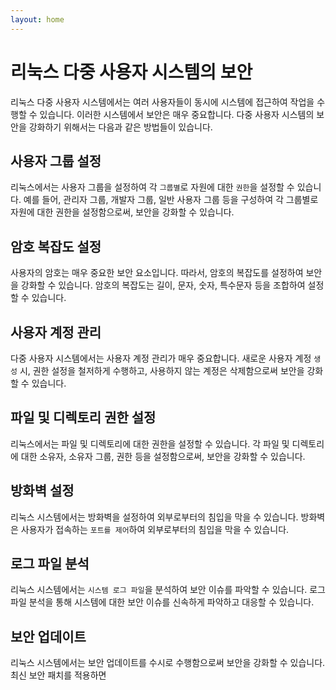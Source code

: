 ```yaml
---
layout: home
---
```


# 리눅스 다중 사용자 시스템의 보안
리눅스 다중 사용자 시스템에서는 여러 사용자들이 동시에 시스템에 접근하여 작업을 수행할 수 있습니다. 이러한 시스템에서 보안은 매우 중요합니다. 다중 사용자 시스템의 보안을 강화하기 위해서는 다음과 같은 방법들이 있습니다.

## 사용자 그룹 설정
리눅스에서는 사용자 그룹을 설정하여 각 `그룹별`로 자원에 대한 `권한`을 설정할 수 있습니다. 예를 들어, 관리자 그룹, 개발자 그룹, 일반 사용자 그룹 등을 구성하여 각 그룹별로 자원에 대한 권한을 설정함으로써, 보안을 강화할 수 있습니다.

## 암호 복잡도 설정
사용자의 암호는 매우 중요한 보안 요소입니다. 따라서, 암호의 복잡도를 설정하여 보안을 강화할 수 있습니다. 암호의 복잡도는 길이, 문자, 숫자, 특수문자 등을 조합하여 설정할 수 있습니다.

## 사용자 계정 관리
다중 사용자 시스템에서는 사용자 계정 관리가 매우 중요합니다. 새로운 사용자 계정 `생성` 시, 권한 설정을 철저하게 수행하고, 사용하지 않는 계정은 삭제함으로써 보안을 강화할 수 있습니다.

## 파일 및 디렉토리 권한 설정
리눅스에서는 파일 및 디렉토리에 대한 권한을 설정할 수 있습니다. 각 파일 및 디렉토리에 대한 소유자, 소유자 그룹, 권한 등을 설정함으로써, 보안을 강화할 수 있습니다.

## 방화벽 설정
리눅스 시스템에서는 방화벽을 설정하여 외부로부터의 침입을 막을 수 있습니다. 방화벽은 사용자가 접속하는 `포트를 제어`하여 외부로부터의 침입을 막을 수 있습니다.

## 로그 파일 분석
리눅스 시스템에서는 `시스템 로그 파일`을 분석하여 보안 이슈를 파악할 수 있습니다. 로그 파일 분석을 통해 시스템에 대한 보안 이슈를 신속하게 파악하고 대응할 수 있습니다.

## 보안 업데이트
리눅스 시스템에서는 보안 업데이트를 수시로 수행함으로써 보안을 강화할 수 있습니다. 최신 보안 패치를 적용하면